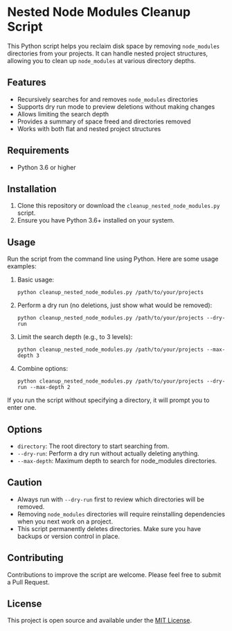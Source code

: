 # Nested Node Modules Cleanup Script

This Python script helps you reclaim disk space by removing `node_modules` directories from your projects. It can handle nested project structures, allowing you to clean up `node_modules` at various directory depths.

## Features

- Recursively searches for and removes `node_modules` directories
- Supports dry run mode to preview deletions without making changes
- Allows limiting the search depth
- Provides a summary of space freed and directories removed
- Works with both flat and nested project structures

## Requirements

- Python 3.6 or higher

## Installation

1. Clone this repository or download the `cleanup_nested_node_modules.py` script.
2. Ensure you have Python 3.6+ installed on your system.

## Usage

Run the script from the command line using Python. Here are some usage examples:

1. Basic usage:
   ```
   python cleanup_nested_node_modules.py /path/to/your/projects
   ```

2. Perform a dry run (no deletions, just show what would be removed):
   ```
   python cleanup_nested_node_modules.py /path/to/your/projects --dry-run
   ```

3. Limit the search depth (e.g., to 3 levels):
   ```
   python cleanup_nested_node_modules.py /path/to/your/projects --max-depth 3
   ```

4. Combine options:
   ```
   python cleanup_nested_node_modules.py /path/to/your/projects --dry-run --max-depth 2
   ```

If you run the script without specifying a directory, it will prompt you to enter one.

## Options

- `directory`: The root directory to start searching from.
- `--dry-run`: Perform a dry run without actually deleting anything.
- `--max-depth`: Maximum depth to search for node_modules directories.

## Caution

- Always run with `--dry-run` first to review which directories will be removed.
- Removing `node_modules` directories will require reinstalling dependencies when you next work on a project.
- This script permanently deletes directories. Make sure you have backups or version control in place.

## Contributing

Contributions to improve the script are welcome. Please feel free to submit a Pull Request.

## License

This project is open source and available under the [MIT License](LICENSE).